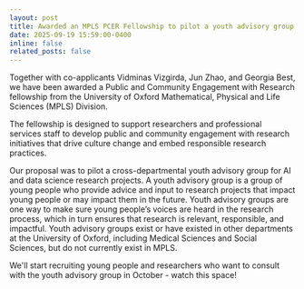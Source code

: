 ```yaml
---
layout: post
title: Awarded an MPLS PCER Fellowship to pilot a youth advisory group
date: 2025-09-19 15:59:00-0400
inline: false
related_posts: false
---
```


Together with co-applicants Vidminas Vizgirda, Jun Zhao, and Georgia Best, we have been awarded a Public and Community Engagement with Research fellowship from the University of Oxford Mathematical, Physical and Life Sciences (MPLS) Division.

The fellowship is designed to support researchers and professional services staff to develop public and community engagement with research initiatives that drive culture change and embed responsible research practices.

Our proposal was to pilot a cross-departmental youth advisory group for AI and data science research projects. A youth advisory group is a group of young people who provide advice and input to research projects that impact young people or may impact them in the future. Youth advisory groups are one way to make sure young people’s voices are heard in the research process, which in turn ensures that research is relevant, responsible, and impactful. Youth advisory groups exist or have existed in other departments at the University of Oxford, including Medical Sciences and Social Sciences, but do not currently exist in MPLS.

We'll start recruiting young people and researchers who want to consult with the youth advisory group in October - watch this space!
